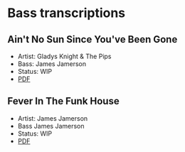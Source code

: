 # Bass transcriptions

## Ain't No Sun Since You've Been Gone

* Artist: Gladys Knight & The Pips
* Bass: James Jamerson
* Status: WIP
* [PDF](scores/ain_t_no_sunshine_since_you_ve_been_gone.pdf)

## Fever In The Funk House

* Artist: James Jamerson
* Bass James Jamerson
* Status: WIP
* [PDF](scores/fever_in_the_funk_house.pdf)

